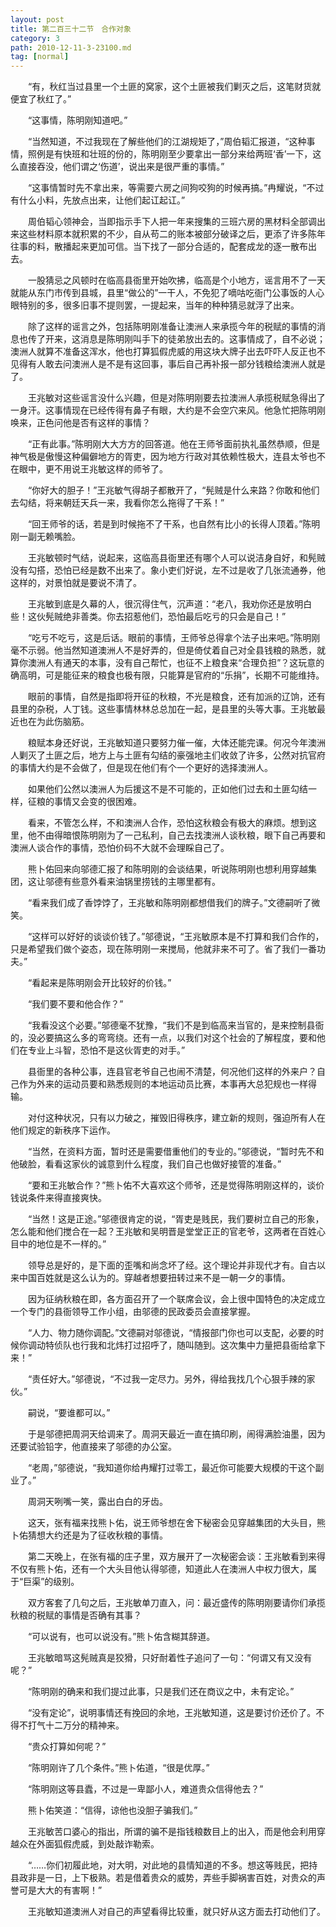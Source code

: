 ```yaml
---
layout: post
title: 第二百三十二节　合作对象
category: 3
path: 2010-12-11-3-23100.md
tag: [normal]
---
```


　　“有，秋红当过县里一个土匪的窝家，这个土匪被我们剿灭之后，这笔财货就便宜了秋红了。”

　　“这事情，陈明刚知道吧。”

　　“当然知道，不过我现在了解些他们的江湖规矩了，”周伯韬汇报道，“这种事情，照例是有快班和壮班的份的，陈明刚至少要拿出一部分来给两班‘香’一下，这么直接吞没，他们谓之‘伤道’，说出来是很严重的事情。”

　　“这事情暂时先不拿出来，等需要六房之间狗咬狗的时候再搞。”冉耀说，“不过有什么小料，先放点出来，让他们起讧起讧。”

　　周伯韬心领神会，当即指示手下人把一年来搜集的三班六房的黑材料全部调出来这些材料原本就积累的不少，自从苟二的账本被部分破译之后，更添了许多陈年往事的料，散播起来更加可信。当下找了一部分合适的，配套成龙的逐一散布出去。

　　一股猜忌之风顿时在临高县衙里开始吹拂，临高是个小地方，谣言用不了一天就能从东门市传到县城，县里“做公的”一干人，不免犯了嘀咕吃衙门公事饭的人心眼特别的多，很多旧事不提则罢，一提起来，当年的种种猜忌就浮了出来。

　　除了这样的谣言之外，包括陈明刚准备让澳洲人来承揽今年的税赋的事情的消息也传了开来，这消息是陈明刚叫手下的徒弟放出去的。这事情成了，自不必说；澳洲人就算不准备这浑水，他也打算狐假虎威的用这块大牌子出去吓吓人反正也不见得有人敢去问澳洲人是不是有这回事，事后自己再补报一部分钱粮给澳洲人就是了。

　　王兆敏对这些谣言没什么兴趣，但是对陈明刚要去拉澳洲人承揽税赋急得出了一身汗。这事情现在已经传得有鼻子有眼，大约是不会空穴来风。他急忙把陈明刚唤来，正色问他是否有这样的事情？

　　“正有此事。”陈明刚大大方方的回答道。他在王师爷面前执礼虽然恭顺，但是神气极是傲慢这种偏僻地方的胥吏，因为地方行政对其依赖性极大，连县太爷也不在眼中，更不用说王兆敏这样的师爷了。

　　“你好大的胆子！”王兆敏气得胡子都散开了，“髡贼是什么来路？你敢和他们去勾结，将来朝廷天兵一来，我看你怎么拖得了干系！”

　　“回王师爷的话，若是到时候拖不了干系，也自然有比小的长得人顶着。”陈明刚一副无赖嘴脸。

　　王兆敏顿时气结，说起来，这临高县衙里还有哪个人可以说洁身自好，和髡贼没有勾搭，恐怕已经是数不出来了。象小吏们好说，左不过是收了几张流通券，他这样的，对景怕就是要说不清了。

　　王兆敏到底是久幕的人，很沉得住气，沉声道：“老八，我劝你还是放明白些！这伙髡贼绝非善类。你去招惹他们，恐怕最后吃亏的只会是自己！”

　　“吃亏不吃亏，这是后话。眼前的事情，王师爷总得拿个法子出来吧。”陈明刚毫不示弱。他当然知道澳洲人不是好弄的，但是倚仗着自己对全县钱粮的熟悉，就算你澳洲人有通天的本事，没有自己帮忙，也征不上粮食来“合理负担”？这玩意的确高明，可是能征来的粮食也极有限，只能算是官府的“乐捐”，长期不可能维持。

　　眼前的事情，自然是指即将开征的秋粮，不光是粮食，还有加派的辽饷，还有县里的杂税，人丁钱。这些事情林林总总加在一起，是县里的头等大事。王兆敏最近也在为此伤脑筋。

　　粮赋本身还好说，王兆敏知道只要努力催一催，大体还能完课。何况今年澳洲人剿灭了土匪之后，地方上与土匪有勾结的豪强地主们收敛了许多，公然对抗官府的事情大约是不会做了，但是现在他们有个一个更好的选择澳洲人。

　　如果他们公然以澳洲人为后援这不是不可能的，正如他们过去和土匪勾结一样，征粮的事情又会变的很困难。

　　看来，不管怎么样，不和澳洲人合作，恐怕这秋粮会有极大的麻烦。想到这里，他不由得暗恨陈明刚为了一己私利，自己去找澳洲人谈秋粮，眼下自己再要和澳洲人谈合作的事情，恐怕价码不大就不会理睬自己了。

　　熊卜佑回来向邬德汇报了和陈明刚的会谈结果，听说陈明刚也想利用穿越集团，这让邬德有些意外看来油锅里捞钱的主哪里都有。

　　“看来我们成了香饽饽了，王兆敏和陈明刚都想借我们的牌子。”文德嗣听了微笑。

　　“这样可以好好的谈谈价钱了。”邬德说，“王兆敏原本是不打算和我们合作的，只是希望我们做个姿态，现在陈明刚一来搅局，他就非来不可了。省了我们一番功夫。”

　　“看起来是陈明刚会开比较好的价钱。”

　　“我们要不要和他合作？”

　　“我看没这个必要。”邬德毫不犹豫，“我们不是到临高来当官的，是来控制县衙的，没必要搞这么多的弯弯绕。还有一点，以我们对这个社会的了解程度，要和他们在专业上斗智，恐怕不是这伙胥吏的对手。”

　　县衙里的各种公事，连县官老爷自己也闹不清楚，何况他们这样的外来户？自己作为外来的运动员要和熟悉规则的本地运动员比赛，本事再大总犯规也一样得输。

　　对付这种状况，只有以力破之，摧毁旧得秩序，建立新的规则，强迫所有人在他们规定的新秩序下运作。

　　“当然，在资料方面，暂时还是需要借重他们的专业的。”邬德说，“暂时先不和他破脸，看看这家伙的诚意到什么程度，我们自己也做好接管的准备。”

　　“要和王兆敏合作？”熊卜佑不大喜欢这个师爷，还是觉得陈明刚这样的，谈价钱说条件来得直接爽快。

　　“当然！这是正途。”邬德很肯定的说，“胥吏是贱民，我们要树立自己的形象，怎么能和他们搅合在一起？王兆敏和吴明晋是堂堂正正的官老爷，这两者在百姓心目中的地位是不一样的。”

　　领导总是好的，是下面的歪嘴和尚念坏了经。这个理论并非现代才有。自古以来中国百姓就是这么认为的。穿越者想要扭转过来不是一朝一夕的事情。

　　因为征纳秋粮在即，各方面召开了一个联席会议，会上很中国特色的决定成立一个专门的县衙领导工作小组，由邬德的民政委员会直接掌握。

　　“人力、物力随你调配。”文德嗣对邬德说，“情报部门你也可以支配，必要的时候你调动特侦队也行我和北炜打过招呼了，随叫随到。这次集中力量把县衙给拿下来！”

　　“责任好大。”邬德说，“不过我一定尽力。另外，得给我找几个心狠手辣的家伙。”

　　嗣说，“要谁都可以。”

　　于是邬德把周洞天给调来了。周洞天最近一直在搞印刷，闹得满脸油墨，因为还要试验铅字，他直接来了邬德的办公室。

　　“老周，”邬德说，“我知道你给冉耀打过零工，最近你可能要大规模的干这个副业了。”

　　周洞天咧嘴一笑，露出白白的牙齿。

　　这天，张有福来找熊卜佑，说王师爷想在舍下秘密会见穿越集团的大头目，熊卜佑猜想大约还是为了征收秋粮的事情。

　　第二天晚上，在张有福的庄子里，双方展开了一次秘密会谈：王兆敏看到来得不仅有熊卜佑，还有一个大头目他认得邬德，知道此人在澳洲人中权力很大，属于“巨渠”的级别。

　　双方客套了几句之后，王兆敏单刀直入，问：最近盛传的陈明刚要请你们承揽秋粮的税赋的事情是否确有其事？

　　“可以说有，也可以说没有。”熊卜佑含糊其辞道。

　　王兆敏暗骂这髡贼真是狡猾，只好耐着性子追问了一句：“何谓又有又没有呢？”

　　“陈明刚的确来和我们提过此事，只是我们还在商议之中，未有定论。”

　　“没有定论”，说明事情还有挽回的余地，王兆敏知道，这是要讨价还价了。不得不打气十二万分的精神来。

　　“贵众打算如何呢？”

　　“陈明刚许了几个条件。”熊卜佑道，“很是优厚。”

　　“陈明刚这等县蠹，不过是一卑鄙小人，难道贵众信得他去？”

　　熊卜佑笑道：“信得，谅他也没胆子骗我们。”

　　王兆敏苦口婆心的指出，所谓的骗不是指钱粮数目上的出入，而是他会利用穿越众在外面狐假虎威，到处敲诈勒索。

　　“……你们初履此地，对大明，对此地的县情知道的不多。想这等贱民，把持县政非是一日，上下极熟。若是借着贵众的威势，弄些手脚祸害百姓，对贵众的声誉可是大大的有害啊！”

　　王兆敏知道澳洲人对自己的声望看得比较重，就只好从这方面去打动他们了。